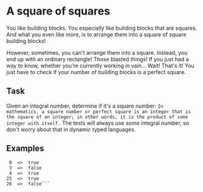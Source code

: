 # A square of squares
You like building blocks. You especially like building blocks that are squares. And what you even like more, is to arrange them into a square of square building blocks!

However, sometimes, you can't arrange them into a square. Instead, you end up with an ordinary rectangle! Those blasted things! If you just had a way to know, whether you're currently working in vain… Wait! That's it! You just have to check if your number of building blocks is a perfect square.

## Task
Given an integral number, determine if it's a square number:
```In mathematics, a square number or perfect square is an integer that is the square of an integer; in other words, it is the product of some integer with itself.```
The tests will always use some integral number, so don't worry about that in dynamic typed languages.

## Examples
```-1  =>  false
 0  =>  true
 3  =>  false
 4  =>  true
25  =>  true
26  =>  false```
